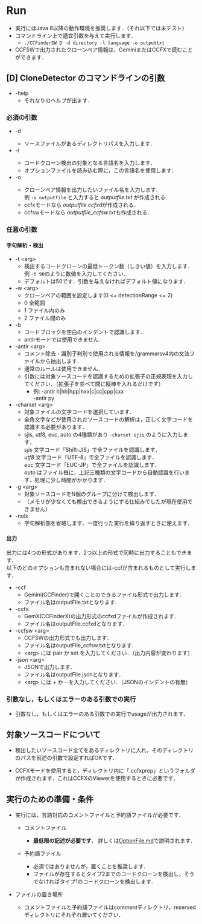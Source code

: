 # Run

- 実行にはJava 8以降の動作環境を推奨します．（それ以下では未テスト）  
- コマンドライン上で適宜引数を与えて実行します．  
   - `./CCFinderSW D -d directory -l language -o outputtxt` 
- CCFSWで出力されたクローンペア情報は，GeminiまたはCCFXで読むことができます．

## [D] CloneDetector のコマンドラインの引数  
- -help
   - それなりのヘルプが出ます．

### 必須の引数
- -d <arg>
   - ソースファイルがあるディレクトリパスを入力します．  
- -l <arg>
   - コードクローン検出の対象となる言語名を入力します．  
   - オプションファイルを読み込む際に，この言語名を使用します．
- -o <arg>
   - クローンペア情報を出力したいファイル名を入力します．  
   例 `-o outputfile` と入力すると *outputfile.txt* が作成される．
   - ccfxモードなら *outputfile.ccfxd*が作成される．
   - ccfswモードなら *outputfile_ccfsw.txt*も作成される．

### 任意の引数
#### 字句解析・検出
- -t \<arg>
   - 検出するコードクローンの最低トークン数（しきい値）を入力します．  
   例 `-t 90`のように数値を入力してください．
   - デフォルトは50です．引数を与えなければデフォルト値になります．
- -w \<arg>
   - クローンペアの範囲を設定します(0 <= detectionRange <= 2)
   - 0 全範囲
   - 1 ファイル内のみ
   - 2 ファイル間のみ
- -b
   - コードブロックを空白のインデントで認識します．
   - antlrモードでは使用できません．
- -antlr \<arg>
   - コメント除去・識別子判別で使用される情報を/grammarsv4内の文法ファイルから抽出します．
   - 通常のルールは使用できません．
   - 引数には対象ソースコードを認識するための拡張子の正規表現を入力してください．（拡張子を並べて間に縦棒を入れるだけです）
       - 例: -antlr h|hh|hpp|hxx|c|cc|cpp|cxx  
             -antlr py
- -charset \<arg>   
   - 対象ファイルの文字コードを選択しています．
   - 全角文字などが使用されたソースコードの解析は，正しく文字コードを認識する必要があります．
   -  sjis, utf8, euc, auto の4種類があり `-charset sjis` のように入力します．  
   *sjis* 文字コード「Shift-JIS」で全ファイルを認識します．  
   *utf8* 文字コード「UTF-8」で全ファイルを認識します．  
   *euc*  文字コード「EUC-JP」で全ファイルを認識します．  
   *auto* はファイル毎に，上記三種類の文字コードから自動認識を行います．処理に少し時間がかかります． 
- -g \<arg>
   - 対象ソースコードをN個のグループに分けて検出します．
   - （メモリが少なくても検出できるようにする仕組みでしたが現在使用できません）
- -nolx
   - 字句解析部を省略します．一度行った実行を繰り返すときに使えます．

#### 出力
出力には4つの形式があります．2つ以上の形式で同時に出力することもできます．  
以下のどのオプションも含まれない場合には-ccfが含まれるものとして実行します．
- -ccf
   - Gemini(CCFinder)で開くことのできるファイル形式で出力します．
   - ファイル名はoutputFile.txtとなります．
- -ccfx  
   - GemX(CCFinderX)の出力形式のccfxdファイルが作成されます．
   - ファイル名はoutputFile.ccfxdとなります．
- -ccfsw \<arg>  
   - CCFSWの出力形式でも出力します．  
   - ファイル名はoutputFile_ccfsw.txtとなります．
   - \<arg> には pair か set を入力してください．（出力内容が変わります）
- -json \<arg>
   - JSONで出力します．
   - ファイル名はoutputFile.jsonとなります．
   - \<arg> には + か - を入力してください．（JSONのインデントの有無）

### 引数なし，もしくはエラーのある引数での実行
-  引数なし，もしくはエラーのある引数での実行でusageが出力されます．

## 対象ソースコードについて
- 検出したいソースコード全てをあるディレクトリに入れ，そのディレクトリのパスを前述の引数で設定すればOKです．

- CCFXモードを使用すると，ディレクトリ内に「.ccfxprep」というフォルダが作成されます．これはCCFXのViewerを使用するときに必要です．

## 実行のための準備・条件

- 実行には，言語対応のコメントファイルと予約語ファイルが必要です．
   - コメントファイル
      - **最低限の記述が必要です．** 詳しくは[OptionFile.md](/UsageJp/OptionFile.md)で説明されます．

   - 予約語ファイル
      - 必須ではありませんが，置くことを推奨します．
      - ファイルが存在するとタイプ2までのコードクローンを検出し，そうでなければタイプ1のコードクローンを検出します．

- ファイルの置き場所
	- コメントファイルと予約語ファイルはcommentディレクトリ，reservedディレクトリにそれぞれ置いてください．

